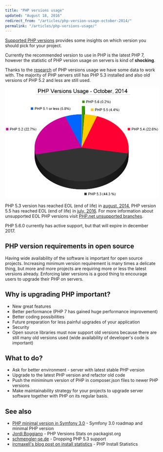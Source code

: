 ```yaml
---
title: "PHP versions usage"
updated: "August 18, 2016"
redirect_from: "/articles/php-version-usage-october-2014/"
permalink: "/articles/php-versions-usage/"
---
```


[Supported PHP versions](http://php.net/supported-versions.php) provides some
insights on which version you should pick for your project.

Currently the recommended version to use in PHP is the latest PHP 7, however the
statistic of PHP version usage on servers is kind of **shocking**.

Thanks to the [research](http://blog.pascal-martin.fr/post/php-versions-stats-2014-10-en)
of PHP versions usage we have some data to work with. The majority of PHP servers
still has PHP 5.3 installed and also old versions of PHP 5.2 and less are still
used.

![PHP version usage, october 2014](/_images/introduction/php-version-usage.png "PHP version usage, october 2014")

PHP 5.3 version has reached EOL (end of life) in
[august, 2014](http://php.net/archive/2014.php#id2014-08-14-1), PHP version 5.5
has reached EOL (end of life) in
[july, 2016](http://php.net/archive/2016.php#id2016-07-21-2). For more information
about unsupported EOL PHP versions visit
[PHP.net unsupported branches](http://php.net/eol.php).

PHP 5.6.0 currently has active support, but that will expire in december 2017.

## PHP version requirements in open source

Having wide availability of the software is important for open source projects.
Increasing minimum version requirement is many times a delicate thing, but more
and more projects are requiring more or less the latest versions already. Enforcing
later versions is a good thing to encourage users to upgrade their PHP on servers.

## Why is upgrading PHP important?

* New great features
* Better performance (PHP 7 has gained huge performance improvement)
* Better coding possibilities
* Future preparation for less painful upgrades of your application
* Security
* Open source libraries must now support old versions because there are still
  many old versions used (wide availability of developer's code is important)

## What to do?

* Ask for better environment - server with latest stable PHP version
* Upgrade to the latest PHP version and refactor old code
* Push the miniminum version of PHP in composer.json files to newer PHP versions
* Make maintainability strategy for your projects to upgrade server software
  together with PHP on its regular basis.

## See also

* [PHP minimal version in Symfony 3.0](http://symfony.com/blog/symfony-3-0-the-roadmap) - Symfony 3.0 roadmap and minimal PHP version
* [Jordi Boggiano](https://seld.be/notes/php-versions-stats-2016-1-edition) - PHP Versions Stats on packagist.org
* [schmengler-se.de](http://www.schmengler-se.de/en/2014/11/why-i-am-actively-going-to-drop-php-5-3-compatibility/) - Dropping PHP 5.3 support
* [ircmaxell's blog post on install statistics](http://blog.ircmaxell.com/2014/12/php-install-statistics.html) - PHP Install Statistics

